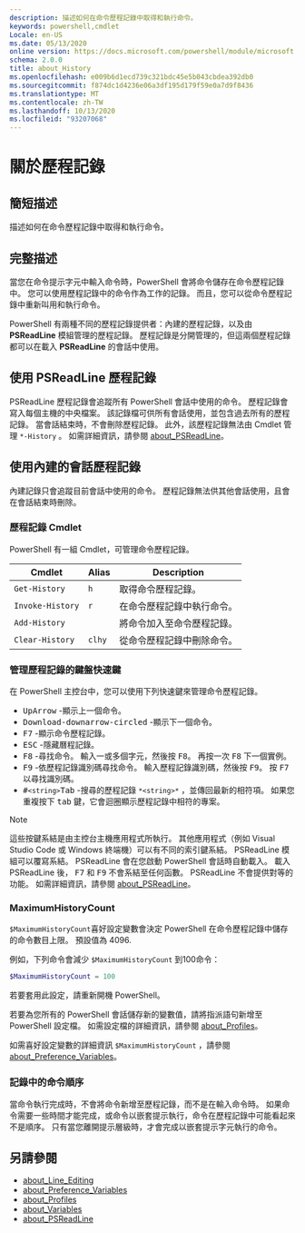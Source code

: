 ```yaml
---
description: 描述如何在命令歷程記錄中取得和執行命令。
keywords: powershell,cmdlet
Locale: en-US
ms.date: 05/13/2020
online version: https://docs.microsoft.com/powershell/module/microsoft.powershell.core/about/about_history?view=powershell-6&WT.mc_id=ps-gethelp
schema: 2.0.0
title: about_History
ms.openlocfilehash: e009b6d1ecd739c321bdc45e5b043cbdea392db0
ms.sourcegitcommit: f874dc1d4236e06a3df195d179f59e0a7d9f8436
ms.translationtype: MT
ms.contentlocale: zh-TW
ms.lasthandoff: 10/13/2020
ms.locfileid: "93207068"
---
```

# <a name="about-history"></a>關於歷程記錄

## <a name="short-description"></a>簡短描述
描述如何在命令歷程記錄中取得和執行命令。

## <a name="long-description"></a>完整描述

當您在命令提示字元中輸入命令時，PowerShell 會將命令儲存在命令歷程記錄中。 您可以使用歷程記錄中的命令作為工作的記錄。 而且，您可以從命令歷程記錄中重新叫用和執行命令。

PowerShell 有兩種不同的歷程記錄提供者：內建的歷程記錄，以及由 **PSReadLine** 模組管理的歷程記錄。 歷程記錄是分開管理的，但這兩個歷程記錄都可以在載入 **PSReadLine** 的會話中使用。

## <a name="using-the-psreadline-history"></a>使用 PSReadLine 歷程記錄

PSReadLine 歷程記錄會追蹤所有 PowerShell 會話中使用的命令。
歷程記錄會寫入每個主機的中央檔案。 該記錄檔可供所有會話使用，並包含過去所有的歷程記錄。 當會話結束時，不會刪除歷程記錄。 此外，該歷程記錄無法由 Cmdlet 管理 `*-History` 。 如需詳細資訊，請參閱 [about_PSReadLine](../../PSReadLine/About/about_PSReadLine.md)。

## <a name="using-the-built-in-session-history"></a>使用內建的會話歷程記錄

內建記錄只會追蹤目前會話中使用的命令。 歷程記錄無法供其他會話使用，且會在會話結束時刪除。

### <a name="history-cmdlets"></a>歷程記錄 Cmdlet

PowerShell 有一組 Cmdlet，可管理命令歷程記錄。

| Cmdlet           | Alias  | Description                                |
| ---------------- | ------ | ------------------------------------------ |
| `Get-History`    | `h`    | 取得命令歷程記錄。                  |
| `Invoke-History` | `r`    | 在命令歷程記錄中執行命令。     |
| `Add-History`    |        | 將命令加入至命令歷程記錄。     |
| `Clear-History`  | `clhy` | 從命令歷程記錄中刪除命令。 |

### <a name="keyboard-shortcuts-for-managing-history"></a>管理歷程記錄的鍵盤快速鍵

在 PowerShell 主控台中，您可以使用下列快速鍵來管理命令歷程記錄。

- <kbd>UpArrow</kbd> -顯示上一個命令。
- <kbd>Download-downarrow-circled</kbd> -顯示下一個命令。
- <kbd>F7</kbd> -顯示命令歷程記錄。
- <kbd>ESC</kbd> -隱藏曆程記錄。
- <kbd>F8</kbd> -尋找命令。 輸入一或多個字元，然後按 <kbd>F8</kbd>。 再按一次 <kbd>F8</kbd> 下一個實例。
- <kbd>F9</kbd> -依歷程記錄識別碼尋找命令。 輸入歷程記錄識別碼，然後按 <kbd>F9</kbd>。 按 <kbd>F7</kbd> 以尋找識別碼。
- <kbd>#</kbd>`<string>`</kbd><kbd>Tab</kbd> -搜尋的歷程記錄 `*<string>*` ，並傳回最新的相符項。 如果您重複按下 <kbd>tab</kbd> 鍵，它會迴圈顯示歷程記錄中相符的專案。

> [!NOTE]
> 這些按鍵系結是由主控台主機應用程式所執行。 其他應用程式（例如 Visual Studio Code 或 Windows 終端機）可以有不同的索引鍵系結。 PSReadLine 模組可以覆寫系結。 PSReadLine 會在您啟動 PowerShell 會話時自動載入。
> 載入 PSReadLine 後， <kbd>F7</kbd> 和 <kbd>F9</kbd> 不會系結至任何函數。 PSReadLine 不會提供對等的功能。 如需詳細資訊，請參閱 [about_PSReadLine](../../PSReadLine/About/about_PSReadLine.md)。

### <a name="maximumhistorycount"></a>MaximumHistoryCount

`$MaximumHistoryCount`喜好設定變數會決定 PowerShell 在命令歷程記錄中儲存的命令數目上限。 預設值為
4096.

例如，下列命令會減少 `$MaximumHistoryCount` 到100命令：

```powershell
$MaximumHistoryCount = 100
```

若要套用此設定，請重新開機 PowerShell。

若要為您所有的 PowerShell 會話儲存新的變數值，請將指派語句新增至 PowerShell 設定檔。 如需設定檔的詳細資訊，請參閱 [about_Profiles](about_Profiles.md)。

如需喜好設定變數的詳細資訊 `$MaximumHistoryCount` ，請參閱 [about_Preference_Variables](about_Preference_Variables.md)。

### <a name="order-of-commands-in-the-history"></a>記錄中的命令順序

當命令執行完成時，不會將命令新增至歷程記錄，而不是在輸入命令時。 如果命令需要一些時間才能完成，或命令以嵌套提示執行，命令在歷程記錄中可能看起來不是順序。 只有當您離開提示層級時，才會完成以嵌套提示字元執行的命令。

## <a name="see-also"></a>另請參閱

- [about_Line_Editing](about_Line_Editing.md)
- [about_Preference_Variables](about_Preference_Variables.md)
- [about_Profiles](about_Profiles.md)
- [about_Variables](about_Variables.md)
- [about_PSReadLine](../../PSReadLine/About/about_PSReadLine.md)
